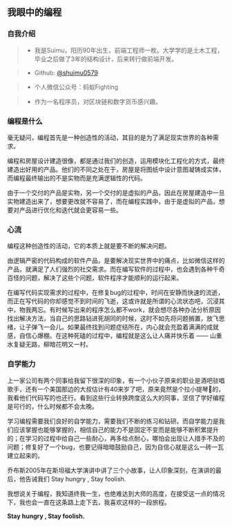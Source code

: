 
## 我眼中的编程

### 自我介绍

> - 我是Suimu，阳历90年出生，前端工程师一枚。大学学的是土木工程，毕业之后做了3年的结构设计，后来转行做前端开发。

> - Github: [@shuimu0579](https://github.com/shuimu0579)

> - 个人微信公众号：蚂蚁Fighting

> - 作为一名程序员，对区块链和数字货币感兴趣。

### 编程是什么

毫无疑问，编程首先是一种创造性的活动，其目的是为了满足现实世界的各种需求。

编程和房屋设计建造很像，都是通过我们的创造，运用模块化工程化的方式，最终建造出好用的产品。他们的不同之处在于，房屋是将图纸中设计意图凝铸成实体，而编程最终输出的不是实物而是充满逻辑性的代码。

由于一个交付的产品是实物，另一个交付的是虚拟的产品，因此在房屋建造中一旦实物建造出来了，想要更改就不容易了，而在编程实践中，由于是虚拟的产品，想要对产品进行优化和迭代就会更容易一些。

### 心流

编程这种创造性的活动，它的本质上就是要不断的解决问题。

由逻辑严密的代码构成的软件产品，是要解决现实世界中的痛点，比如微信这样的产品，就满足了人们强烈的社交需求。而在编写软件的过程中，也会遇到各种千奇百怪的问题，解决了这些个问题，软件程序才能顺利的运行起来。

在编写代码实现需求的过程中，在修复bug的过程中，时间在安静而快速的流逝，而正在写代码的你却感觉不到时间的飞逝，这或许就是所谓的心流状态吧，沉浸其中，物我两忘。有时候写出来的程序怎么都不work，就会想尽各种办法分析原因找出解决方法，当自己的思路钻进死胡同的时候，这时不如先将问题搁置，放飞思绪，让子弹飞一会儿。如果最终找到问题症结所在，内心就会充盈着满满的成就感，自信心爆棚。在这种死磕的过程中，编程就是这么让人痛并快乐着 —— 山重水复疑无路，柳暗花明又一村。

### 自学能力

上一家公司有两个同事给我留下很深的印象，有一个小伙子原来的职业是酒吧驻唱歌手，还有一个美国那边的大叔估计有40来岁了吧，原来竟然是个拉小提琴🎻的，我看他们代码写的也还行。看到这些行业转换跨度这么大的同事，坚信了学好编程是可行的，什么时候都不会太晚。

学习编程需要我们良好的自学能力，需要我们不断的练习和钻研。而自学能力是我们应该掌握也能够掌握的，相信自己的能力不是固定不变而是能够不断积累提升的；在学习的过程中给自己一些耐心，再多给点耐心，哪怕会出现让人措手不及的问题；修复好了一个bug，也要记得暗暗鼓励自己，因为自信心就是这么一砖一瓦建立起来的。

乔布斯2005年在斯坦福大学演讲中讲了三个小故事，让人印象深刻，在演讲的最后，他告诫我们 Stay hungry , Stay foolish.

我想说关于编程，我知道终我一生，也绝难达到大师的高度，在接受这一点的情况下，我也会一直在这条路上走下去，我喜欢这样的一段旅程。

**Stay hungry , Stay foolish.**
